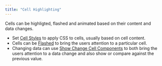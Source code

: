 ```yaml
---
title: "Cell Highlighting"
---
```


Cells can be highligted, flashed and animated based on their content and data changes.

- Set [Cell Styles](/cell-styles/) to apply CSS to cells, usually based on cell content.
- Cells can be [Flashed](/flashing-cells/) to bring the users attention to a particular cell.
- Changing data can use [Show Change Cell Components](/change-cell-renderers/) to both bring the users attention to a data change and also show or compare against the previous value.

